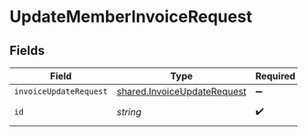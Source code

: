 # UpdateMemberInvoiceRequest


## Fields

| Field                                                                      | Type                                                                       | Required                                                                   | Description                                                                |
| -------------------------------------------------------------------------- | -------------------------------------------------------------------------- | -------------------------------------------------------------------------- | -------------------------------------------------------------------------- |
| `invoiceUpdateRequest`                                                     | [shared.InvoiceUpdateRequest](../../models/shared/invoiceupdaterequest.md) | :heavy_minus_sign:                                                         | N/A                                                                        |
| `id`                                                                       | *string*                                                                   | :heavy_check_mark:                                                         | Unique identifier                                                          |